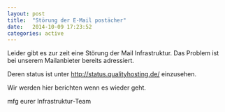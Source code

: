 ```yaml
---
layout: post
title:  "Störung der E-Mail postächer"
date:   2014-10-09 17:23:52
categories: active
---
```

Leider gibt es zur zeit eine Störung der Mail Infrastruktur.
Das Problem ist bei unserem Mailanbieter bereits adressiert.

Deren status ist unter http://status.qualityhosting.de/ einzusehen.

Wir werden hier berichten wenn es wieder geht.

mfg
eurer Infrastruktur-Team
